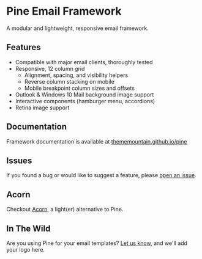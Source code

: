 # Pine Email Framework

A modular and lightweight, responsive email framework.

## Features

- Compatible with major email clients, thoroughly tested
- Responsive, 12 column grid
    - Alignment, spacing, and visibility helpers
    - Reverse column stacking on mobile
    - Mobile breakpoint column sizes and offsets
- Outlook & Windows 10 Mail background image support
- Interactive components (hamburger menu, accordions)
- Retina image support

## Documentation

Framework documentation is available at [thememountain.github.io/pine](https://thememountain.github.io/pine/)

## Issues

If you found a bug or would like to suggest a feature, please [open an issue](https://github.com/ThemeMountain/pine/issues).

## Acorn

Checkout [Acorn](https://github.com/ThemeMountain/acorn), a light(er) alternative to Pine.

## In The Wild

Are you using Pine for your email templates? [Let us know](mailto:info@thememountain.com), and we'll add your logo here.
